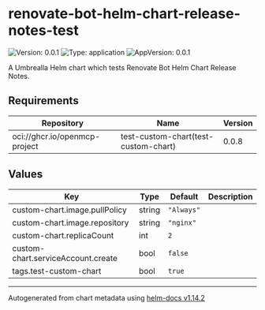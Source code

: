 

# renovate-bot-helm-chart-release-notes-test

![Version: 0.0.1](https://img.shields.io/badge/Version-0.0.1-informational?style=flat-square) ![Type: application](https://img.shields.io/badge/Type-application-informational?style=flat-square) ![AppVersion: 0.0.1](https://img.shields.io/badge/AppVersion-0.0.1-informational?style=flat-square)

A Umbrealla Helm chart which tests Renovate Bot Helm Chart Release Notes.

## Requirements

| Repository | Name | Version |
|------------|------|---------|
| oci://ghcr.io/openmcp-project | test-custom-chart(test-custom-chart) | 0.0.8 |

## Values

| Key | Type | Default | Description |
|-----|------|---------|-------------|
| custom-chart.image.pullPolicy | string | `"Always"` |  |
| custom-chart.image.repository | string | `"nginx"` |  |
| custom-chart.replicaCount | int | `2` |  |
| custom-chart.serviceAccount.create | bool | `false` |  |
| tags.test-custom-chart | bool | `true` |  |

----------------------------------------------
Autogenerated from chart metadata using [helm-docs v1.14.2](https://github.com/norwoodj/helm-docs/releases/v1.14.2)